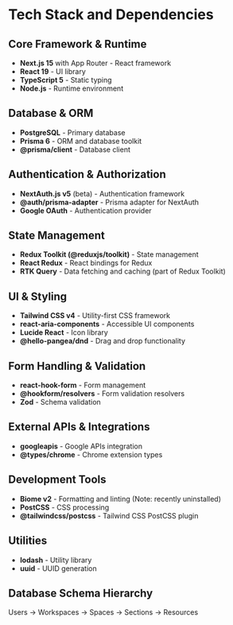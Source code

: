 # Tech Stack and Dependencies

## Core Framework & Runtime
- **Next.js 15** with App Router - React framework
- **React 19** - UI library
- **TypeScript 5** - Static typing
- **Node.js** - Runtime environment

## Database & ORM
- **PostgreSQL** - Primary database
- **Prisma 6** - ORM and database toolkit
- **@prisma/client** - Database client

## Authentication & Authorization
- **NextAuth.js v5** (beta) - Authentication framework
- **@auth/prisma-adapter** - Prisma adapter for NextAuth
- **Google OAuth** - Authentication provider

## State Management
- **Redux Toolkit (@reduxjs/toolkit)** - State management
- **React Redux** - React bindings for Redux
- **RTK Query** - Data fetching and caching (part of Redux Toolkit)

## UI & Styling
- **Tailwind CSS v4** - Utility-first CSS framework
- **react-aria-components** - Accessible UI components
- **Lucide React** - Icon library
- **@hello-pangea/dnd** - Drag and drop functionality

## Form Handling & Validation
- **react-hook-form** - Form management
- **@hookform/resolvers** - Form validation resolvers
- **Zod** - Schema validation

## External APIs & Integrations
- **googleapis** - Google APIs integration
- **@types/chrome** - Chrome extension types

## Development Tools
- **Biome v2** - Formatting and linting (Note: recently uninstalled)
- **PostCSS** - CSS processing
- **@tailwindcss/postcss** - Tailwind CSS PostCSS plugin

## Utilities
- **lodash** - Utility library
- **uuid** - UUID generation

## Database Schema Hierarchy
Users → Workspaces → Spaces → Sections → Resources